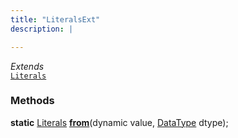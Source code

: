 ```yaml
---
title: "LiteralsExt"
description: |

---
```

*Extends*  
<code>[Literals]</code>



### Methods
<dl>
<dt>

<span class="dart-code"><strong>static</strong> [Literals] [<strong>from](from)</strong>(<span class="nobr">dynamic value</span>, <span class="nobr">[DataType] dtype</span>);</span>
</dt>
</dl>


[Literals]: /reference/classes/literals
[DataType]: /reference/classes/datatype